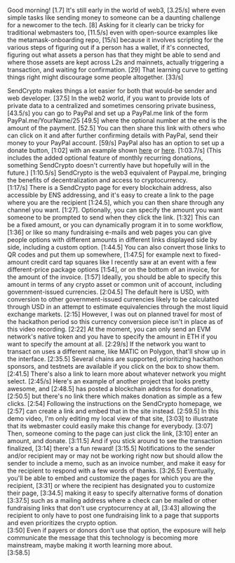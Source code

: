 Good morning! [1.7]
It's still early in the world of web3, [3.25/s] where even simple tasks like sending money to someone can be a daunting challenge for a newcomer to the tech. [8]
Asking for it clearly can be tricky for traditional webmasters too, [11.5/s] even with open-source examples like the metamask-onboarding repo, [15/s] because it involves scripting for the various steps of figuring out if a person has a wallet, if it's connected, figuring out what assets a person has that they might be able to send and where those assets are kept across L2s and mainnets, actually triggering a transaction, and waiting for confirmation. [29] That learning curve to getting things right might discourage some people altogether. 
[33/s]

SendCrypto makes things a lot easier for both that would-be sender and web developer.
[37.5]
In the web2 world, if you want to provide lots of private data to a centralized and sometimes censoring private business, [43.5/s]
you can go to PayPal and set up a PayPal.me link of the form PayPal.me/YourName/25 [49.5] where the optional number at the end is the amount of the payment. [52.5] 
You can then share this link with others who can click on it and after further confirming details with PayPal, send their money to your PayPal account. [59/s] 
PayPal also has an option to set up a donate button, [1:02] with an example shown [here](https://inkscape.org/release/inkscape-0.92.4/windows/64-bit/compressed-7z/dl/)
or [here](https://inkscape.org/support-us/donate/). [1:03.7/s] (This includes the added optional feature of monthly recurring donations, something SendCrypto doesn't currently have but hopefully will in the future.) 
[1:10.5/s]
SendCrypto is the web3 equivalent of Paypal.me, bringing the benefits of decentralization and access to cryptocurrency.  
[1:17/s]
There is a SendCrypto page for every blockchain address, also accessible by ENS addressing, and it's easy to create a link to the page where you are the recipient [1:24.5], which you can then share through any channel you want.  [1:27].
Optionally, you can specify the amount you want someone to be prompted to send when they click the link.  [1:32]
This can be a fixed amount, or you can dynamically program it in to some workflow, [1:36] or like so many fundraising e-mails and web pages you can 
give people options with different amounts in different links displayed side by side, including a custom option. 
[1:44.5] 
You can also convert those links to QR codes and put them up somewhere, [1:47.5] for example next to fixed-amount credit card tap squares like I recently saw at an event with a few different-price package options [1:54], or on the bottom of an invoice, for the amount of the invoice. 
[1:57]
Ideally, you should be able to specify this amount in terms of any crypto asset or common unit of account, including government-issued currencies. [2:04.5]
The default here is USD, with conversion to other government-issued currencies likely to be calculated through USD in an attempt to estimate equivalencies through the most liquid exchange markets. [2:15] However, I was out on planned travel for most of the hackathon period so this currency conversion piece isn't in place as of this video recording. [2:22] At the moment, you can only send an EVM network's native token and you have to specify the amount in ETH if you want to specify the amount at all. [2:29/s] If the network you want to transact on uses a different name, like MATIC on Polygon, that'll show up in the interface.  [2:35.5] Several chains are supported, prioritizing hackathon sponsors, and testnets are available if you click on the box to show them. [2:41.5]
There's also a link to learn more about whatever network you might select.
[2:45/s]
Here's an example of another project that looks pretty awesome, and [2:48.5] has posted a blockchain address for donations, [2:50.5] but there's no link there which makes donation as simple as a few clicks. [2:54] Following the instructions on the SendCrypto homepage, we [2:57] can create a link and embed that in the site instead. [2:59.5] In this demo video, I'm only editing my local view of that site, [3:03] to illustrate that its webmaster could easily make this change for everybody. [3:07] Then, someone coming to the page can just click the link, [3:10] enter an amount, and donate. [3:11.5] And if you stick around to see the transaction finalized, [3:14] there's a fun reward! [3:15.5]  Notifications to the sender and/or recipient may or may not be working right now but should allow the sender to include a memo, such as an invoice number, and make it easy for the recipient to respond with a few words of thanks.
[3:26.5]
Eventually, you'll be able to embed and customize the pages for which you are the recipient, [3:31] or where the recipient has designated you to customize their page, [3:34.5] 
making it easy to specify alternative forms of donation [3:37.5] such as a mailing address where a check can be mailed or other fundraising links that don't use 
cryptocurrency at all, [3:43] allowing the recipient to only have to post one fundraising link to a page that supports and even prioritizes the crypto option.  
[3:50]
Even if payers or donors don't use that option, the exposure will help communicate the message that this technology is becoming more mainstream, maybe making it worth learning more about.  
[3:58.5]
